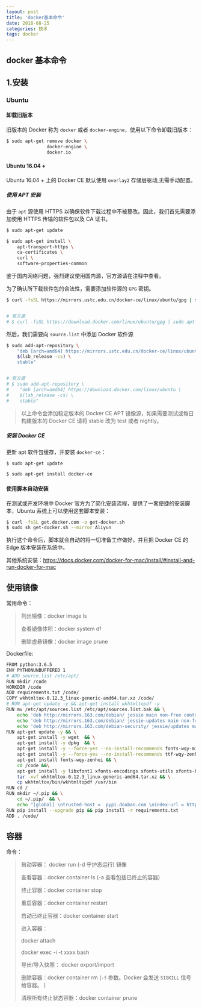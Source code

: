 ```yaml
---
layout: post
title: 'docker基本命令'
date: 2018-08-25
categories: 技术
tags: docker
---
```


## docker 基本命令

## 1.安装

### Ubuntu

#### 卸载旧版本

旧版本的 Docker 称为 `docker` 或者 `docker-engine`，使用以下命令卸载旧版本：

```bash
$ sudo apt-get remove docker \
               docker-engine \
               docker.io
```

#### Ubuntu 16.04 +

Ubuntu 16.04 + 上的 Docker CE 默认使用 `overlay2` 存储层驱动,无需手动配置。

##### 使用 APT 安装

由于 `apt` 源使用 HTTPS 以确保软件下载过程中不被篡改。因此，我们首先需要添加使用 HTTPS 传输的软件包以及 CA 证书。

```bash
$ sudo apt-get update

$ sudo apt-get install \
    apt-transport-https \
    ca-certificates \
    curl \
    software-properties-common
```

鉴于国内网络问题，强烈建议使用国内源，官方源请在注释中查看。

为了确认所下载软件包的合法性，需要添加软件源的 `GPG` 密钥。

```bash
$ curl -fsSL https://mirrors.ustc.edu.cn/docker-ce/linux/ubuntu/gpg | sudo apt-key add -


# 官方源
# $ curl -fsSL https://download.docker.com/linux/ubuntu/gpg | sudo apt-key add -
```

然后，我们需要向 `source.list` 中添加 Docker 软件源

```bash
$ sudo add-apt-repository \
    "deb [arch=amd64] https://mirrors.ustc.edu.cn/docker-ce/linux/ubuntu \
    $(lsb_release -cs) \
    stable"


# 官方源
# $ sudo add-apt-repository \
#    "deb [arch=amd64] https://download.docker.com/linux/ubuntu \
#    $(lsb_release -cs) \
#    stable"
```

> 以上命令会添加稳定版本的 Docker CE APT 镜像源，如果需要测试或每日构建版本的 Docker CE 请将 stable 改为 test 或者 nightly。

##### 安装 Docker CE

更新 apt 软件包缓存，并安装 `docker-ce`：

```bash
$ sudo apt-get update

$ sudo apt-get install docker-ce
```

#### 使用脚本自动安装

在测试或开发环境中 Docker 官方为了简化安装流程，提供了一套便捷的安装脚本，Ubuntu 系统上可以使用这套脚本安装：

```bash
$ curl -fsSL get.docker.com -o get-docker.sh
$ sudo sh get-docker.sh --mirror Aliyun
```

执行这个命令后，脚本就会自动的将一切准备工作做好，并且把 Docker CE 的 Edge 版本安装在系统中。

其他系统安装：https://docs.docker.com/docker-for-mac/install/#install-and-run-docker-for-mac

## 使用镜像

常用命令：

> 列出镜像：docker image ls
>
> 查看镜像体积：docker system df
>
> 删除虚悬镜像：docker image prune

Dockerfile:

```bash
FROM python:3.6.5
ENV PYTHONUNBUFFERED 1
# ADD source.list /etc/apt/
RUN mkdir /code
WORKDIR /code
ADD requirements.txt /code/
COPY wkhtmltox-0.12.3_linux-generic-amd64.tar.xz /code/
# RUN apt-get update -y && apt-get install wkhtmltopdf -y
RUN mv /etc/apt/sources.list /etc/apt/sources.list.bak && \
    echo 'deb http://mirrors.163.com/debian/ jessie main non-free contrib' > /etc/apt/sources.list && \
    echo 'deb http://mirrors.163.com/debian/ jessie-updates main non-free contrib' >> /etc/apt/sources.list && \
    echo 'deb http://mirrors.163.com/debian-security/ jessie/updates main non-free contrib' >> /etc/apt/sources.list
RUN apt-get update -y && \
    apt-get install -y wget  && \
    apt-get install -y dpkg  && \
    apt-get install -y --force-yes --no-install-recommends fonts-wqy-microhei && \
    apt-get install -y --force-yes --no-install-recommends ttf-wqy-zenhei && \
    apt-get install fonts-wqy-zenhei && \
    cd /code &&\
    apt-get install -y libxfont1 xfonts-encodings xfonts-utils xfonts-base xfonts-75dpi && \
    tar -xvf wkhtmltox-0.12.3_linux-generic-amd64.tar.xz && \
    cp wkhtmltox/bin/wkhtmltopdf /usr/bin
RUN cd /
RUN mkdir ~/.pip && \
    cd ~/.pip/  && \
    echo "[global] \ntrusted-host =  pypi.douban.com \nindex-url = http://pypi.douban.com/simple" >  pip.conf
RUN pip install --upgrade pip && pip install -r requirements.txt
ADD . /code/

```

## 容器

命令：

> 启动容器： docker run  (-d 守护态运行)  镜像 
>
> 查看容器：docker container ls (-a 查看包括已终止的容器)
>
> 终止容器：docker container stop
>
> 重启容器：docker container restart
>
> 启动已终止容器：docker container  start
>
> 进入容器：
>
> 	docker attach
>
> 	docker exec -i -t xxxx bash
>
> 导出/导入快照： docker export/import
>
> 删除容器：docker container rm  (`-f` 参数。Docker 会发送 `SIGKILL` 信号给容器。 )
>
> 清理所有终止状态容器：docker container prune



